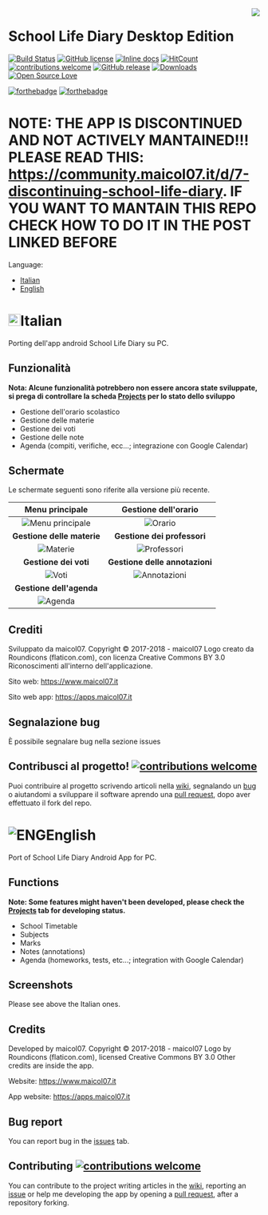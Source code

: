 <img src="https://image.ibb.co/fyXJCq/diary-256x256.png" align="right" />

# School Life Diary Desktop Edition
[![Build Status](https://travis-ci.org/maicol07/school_life_diary_desktop_edition.svg?branch=master)](https://travis-ci.org/maicol07/school_life_diary_desktop_edition)
[![GitHub license](https://img.shields.io/github/license/maicol07/school_life_diary_pc.svg)](https://github.com/maicol07/school_life_diary_pc/blob/master/LICENSE)
[![Inline docs](http://inch-ci.org/github/maicol07/school_life_diary_pc.svg?branch=master)](http://inch-ci.org/github/maicol07/school_life_diary_pc)
[![HitCount](http://hits.dwyl.io/maicol07/school_life_diary_pc.svg)](http://hits.dwyl.io/maicol07/school_life_diary_pc)
[![contributions welcome](https://img.shields.io/badge/contributions-welcome-brightgreen.svg?style=flat)](https://github.com/maicol07/school_life_diary_pc/issues)
[![GitHub release](https://img.shields.io/github/release/maicol07/school_life_diary_pc/all.svg)](https://github.com/maicol07/school_life_diary_pc/releases/)
[![Downloads](https://img.shields.io/github/downloads/maicol07/school_life_diary_pc/total.svg)](https://github.com/maicol07/school_life_diary_pc/releases/)
[![Open Source Love](https://badges.frapsoft.com/os/v1/open-source.png?v=103)](https://github.com/maicol07/school_life_diary_pc)

[![forthebadge](http://forthebadge.com/images/badges/made-with-python.svg)](http://forthebadge.com)
[![forthebadge](http://forthebadge.com/images/badges/built-with-love.svg)](http://forthebadge.com)

# NOTE: THE APP IS DISCONTINUED AND NOT ACTIVELY MANTAINED!!! PLEASE READ THIS: https://community.maicol07.it/d/7-discontinuing-school-life-diary. IF YOU WANT TO MANTAIN THIS REPO CHECK HOW TO DO IT IN THE POST LINKED BEFORE

Language:
- [Italian](#italian)
- [English](#english)

# <img src="https://i.imgur.com/ji5wfIj.png" alt="ITA" weight=24 height=24></img>Italian
Porting dell'app android School Life Diary su PC.
## Funzionalità
<b>Nota: Alcune funzionalità potrebbero non essere ancora state sviluppate, si prega di controllare la scheda [Projects](https://github.com/maicol07/school_life_diary_pc/projects) per lo stato dello sviluppo</b>
- Gestione dell'orario scolastico
- Gestione delle materie
- Gestione dei voti
- Gestione delle note
- Agenda (compiti, verifiche, ecc...; integrazione con Google Calendar)
## Schermate
Le schermate seguenti sono riferite alla versione più recente.

Menu principale            |  Gestione dell'orario
:-------------------------:|:-------------------------:
<img src="https://image.ibb.co/iUkoCq/immagine.png" alt="Menu principale"/>  |  <img src="https://image.ibb.co/hrRTCq/immagine.png" alt="Orario" />  
**Gestione delle materie**          |  **Gestione dei professori**
<img src="https://image.ibb.co/iYJasq/immagine.png" alt="Materie" /> | <img src="https://image.ibb.co/naOVQA/immagine.png" alt="Professori" />
**Gestione dei voti**          |  **Gestione delle annotazioni**
<img src="https://image.ibb.co/dGAoCq/immagine.png" alt="Voti" /> | <img src="https://image.ibb.co/duYVQA/immagine.png" alt="Annotazioni" />
**Gestione dell'agenda**          | 
<img src="https://image.ibb.co/j6Yx5A/immagine.png" alt="Agenda" /> |
## Crediti
Sviluppato da maicol07. Copyright © 2017-2018 - maicol07
Logo creato da Roundicons (flaticon.com), con licenza Creative Commons BY 3.0
Riconoscimenti all'interno dell'applicazione.

Sito web: https://www.maicol07.it

Sito web app: https://apps.maicol07.it
## Segnalazione bug
È possibile segnalare bug nella sezione issues
## Contribusci al progetto! [![contributions welcome](https://img.shields.io/badge/contributions-welcome-brightgreen.svg?style=flat)](https://github.com/maicol07/school_life_diary_pc/issues)
Puoi contribuire al progetto scrivendo articoli nella [wiki](https://github.com/maicol07/school_life_diary_pc/wiki), segnalando un [bug](https://github.com/maicol07/school_life_diary_pc/issues) o aiutandomi a sviluppare il software aprendo una [pull request](https://github.com/maicol07/school_life_diary_pc/pulls), dopo aver effettuato il fork del repo.

# <img src="http://www.myiconfinder.com/uploads/iconsets/24-24-5a4e6b31d441c44062c0fa1b34035a27.png" alt="ENG"></img>English
Port of School Life Diary Android App for PC.
## Functions
<b>Note: Some features might haven't been developed, please check the [Projects](https://github.com/maicol07/school_life_diary_pc/projects) tab for developing status.</b>
- School Timetable
- Subjects
- Marks
- Notes (annotations)
- Agenda (homeworks, tests, etc...; integration with Google Calendar)
## Screenshots
Please see above the Italian ones.
## Credits
Developed by maicol07. Copyright © 2017-2018 - maicol07
Logo by Roundicons (flaticon.com), licensed Creative Commons BY 3.0
Other credits are inside the app.

Website: https://www.maicol07.it

App website: https://apps.maicol07.it
## Bug report
You can report bug in the [issues](https://github.com/maicol07/school_life_diary_pc/issues) tab.
## Contributing [![contributions welcome](https://img.shields.io/badge/contributions-welcome-brightgreen.svg?style=flat)](https://github.com/maicol07/school_life_diary_pc/issues)
You can contribute to the project writing articles in the [wiki](https://github.com/maicol07/school_life_diary_pc/wiki), reporting an [issue](https://github.com/maicol07/school_life_diary_pc/issues) or help me developing the app by opening a [pull request](https://github.com/maicol07/school_life_diary_pc/pulls), after a repository forking.

